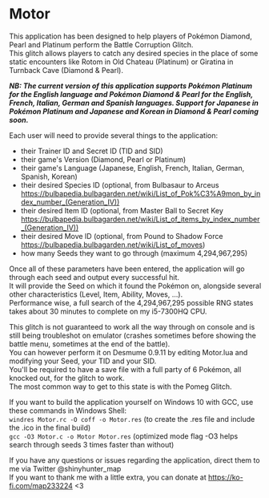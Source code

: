 # Motor
This application has been designed to help players of Pokémon Diamond, Pearl and Platinum perform the Battle Corruption Glitch.  
This glitch allows players to catch any desired species in the place of some static encounters like Rotom in Old Chateau (Platinum) or Giratina in Turnback Cave (Diamond & Pearl).  

***NB: The current version of this application supports Pokémon Platinum for the English language and Pokémon Diamond & Pearl for the English, French, Italian, German and Spanish languages. Support for Japanese in Pokémon Platinum and Japanese and Korean in Diamond & Pearl coming soon.***  

Each user will need to provide several things to the application:  

- their Trainer ID and Secret ID (TID and SID)  
- their game's Version (Diamond, Pearl or Platinum)  
- their game's Language (Japanese, English, French, Italian, German, Spanish, Korean)  
- their desired Species ID (optional, from Bulbasaur to Arceus https://bulbapedia.bulbagarden.net/wiki/List_of_Pok%C3%A9mon_by_index_number_(Generation_IV))  
- their desired Item ID (optional, from Master Ball to Secret Key https://bulbapedia.bulbagarden.net/wiki/List_of_items_by_index_number_(Generation_IV))  
- their desired Move ID (optional, from Pound to Shadow Force https://bulbapedia.bulbagarden.net/wiki/List_of_moves)  
- how many Seeds they want to go through (maximum 4,294,967,295)  

Once all of these parameters have been entered, the application will go through each seed and output every successful hit.  
It will provide the Seed on which it found the Pokémon on, alongside several other characteristics (Level, Item, Ability, Moves, ...).  
Performance wise, a full search of the 4,294,967,295 possible RNG states takes about 30 minutes to complete on my i5-7300HQ CPU.  

This glitch is not guaranteed to work all the way through on console and is still being troubleshot on emulator (crashes sometimes before showing the battle menu, sometimes at the end of the battle).  
You can however perform it on Desmume 0.9.11 by editing Motor.lua and modifying your Seed, your TID and your SID.  
You'll be required to have a save file with a full party of 6 Pokémon, all knocked out, for the glitch to work.  
The most common way to get to this state is with the Pomeg Glitch.  

If you want to build the application yourself on Windows 10 with GCC, use these commands in Windows Shell:  
``windres Motor.rc -O coff -o Motor.res`` (to create the .res file and include the .ico in the final build)  
``gcc -O3 Motor.c -o Motor Motor.res`` (optimized mode flag -O3 helps search through seeds 3 times faster than without)  

If you have any questions or issues regarding the application, direct them to me via Twitter @shinyhunter_map  
If you want to thank me with a little extra, you can donate at https://ko-fi.com/map233224 <3

